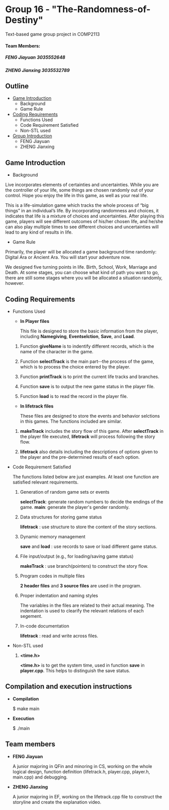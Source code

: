 # Group 16 - "The-Randomness-of-Destiny"
Text-based game group project in COMP2113
 
#### Team Members:
##### FENG Jiayuan 3035552648
##### ZHENG Jianxing 3035532789

## **Outline**
* [Game Introduction](#game-introduction)
  - Background
  - Game Rule
* [Coding Requirements](#coding-requirements)
  - Functions Used 
  - Code Requirement Satisfied
  - Non-STL used
* [Group Introduction](#team-members-1)
  - FENG Jiayuan
  - ZHENG Jianxing
  
## Game Introduction

 - Background

Live incorporates elements of certainties and uncertainties. While you are the controller of your life, some things are chosen randomly out of your control. Hope you enjoy the life in this game, as well as your real life.

This is a life-simulation game which tracks the whole process of “big things” in an individual’s life. By incorporating randomness and choices, it indicates that life is a mixture of choices and uncertainties. After playing this game, players will see different outcomes of his/her chosen life, and he/she can also play multiple times to see different choices and uncertainties will lead to any kind of results in life.

 - Game Rule

Primarily, the player will be allocated a game background time randomly: Digital Ara or Ancient Ara. You will start your adventure now.

We designed five turning points in life. Birth, School, Work, Marriage and Death. At some stages, you can choose what kind of path you want to go, there are still some stages where you will be allocated a situation randomly, however.


## Coding Requirements

 - Functions Used 
   
   * **In Player files**
   
     This file is designed to store the basic information from the player, including **Namegiving**, **Eventselction**, **Save**, and **Load**. 

    1. Function **giveName** is to indentify different records, which is the name of the character in the game. 

    2. Function **selectTrack** is the main part--the process of the game, which is to process the choice entered by the player.
    
    3. Function **printTrack** is to print the current life tracks and branches.

    4. Function **save** is to output the new game status in the player file. 

    5. Function **load** is to read the record in the player file. 

   
   * **In lifetrack files**

     These files are designed to store the events and behavior selctions in this games. The functions included are similar. 

    1. **makeTrack** includes the story flow of this game. After **selectTrack** in the player file executed, **lifetrack** will process following the story flow.
    
    2. **lifetrack** also details including the descriptions of options given to the player and the pre-determined results of each option.
  
  
 - Code Requirement Satisfied
    
      The functions listed below are just examples. At least one function are satisfied relevant requirements.
    
    1. Generation of random game sets or events
    
       **selectTrack**: generate random numbers to decide the endings of the game.
       **main**: generate the player's gender randomly.
    
    2. Data structures for storing game status
    
       **lifetrack** : use structure to store the content of the story sections.
    
    3. Dynamic memory management
      
       **save** and **load** : use records to save or load different game status.
    
    4. File input/output (e.g., for loading/saving game status)
    
       **makeTrack** : use branch(pointers) to construct the story flow.
    
    5. Program codes in multiple files
    
       **2 header files** and **3 source files** are used in the program.
    
    6. Proper indentation and naming styles
    
       The variables in the files are related to their actual meaning. The indentation is used to clearify the relevant relations of each segement.
    
    7. In-code documentation
    
       **lifetrack** : read and write across files.
    
    
 - Non-STL used
    
     1. **<time.h>**
     
        **<time.h>** is to get the system time, used in function **save** in **player.cpp**. This helps to distinguish the save status.


## Compilation and execution instructions

 - **Compilation**

   $ make main  
 
 - **Execution**
 
   $ ./main
  


## Team members

 - **FENG Jiayuan**
 
   A junior majoring in QFin and minoring in CS, working on the whole logical design, function definition (lifetrack.h, player.cpp, player.h, main.cpp) and debugging.

 
 - **ZHENG Jianxing**
  
   A junior majoring in EF, working on the lifetrack.cpp file to construct the storyline and create the explanation video.

